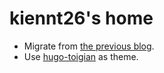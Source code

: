 # kiennt26's home

- Migrate from [the previous blog](https://ntk148v.github.io/blog).
- Use [hugo-toigian](https://github.com/ntk148v/hugo-toigian) as theme.
